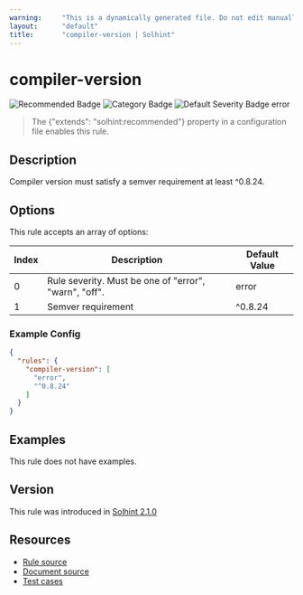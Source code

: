 ```yaml
---
warning:     "This is a dynamically generated file. Do not edit manually."
layout:      "default"
title:       "compiler-version | Solhint"
---
```


# compiler-version
![Recommended Badge](https://img.shields.io/badge/-Recommended-brightgreen)
![Category Badge](https://img.shields.io/badge/-Security%20Rules-informational)
![Default Severity Badge error](https://img.shields.io/badge/Default%20Severity-error-red)
> The {"extends": "solhint:recommended"} property in a configuration file enables this rule.


## Description
Compiler version must satisfy a semver requirement at least ^0.8.24.

## Options
This rule accepts an array of options:

| Index | Description                                           | Default Value |
| ----- | ----------------------------------------------------- | ------------- |
| 0     | Rule severity. Must be one of "error", "warn", "off". | error         |
| 1     | Semver requirement                                    | ^0.8.24       |


### Example Config
```json
{
  "rules": {
    "compiler-version": [
      "error",
      "^0.8.24"
    ]
  }
}
```


## Examples
This rule does not have examples.

## Version
This rule was introduced in [Solhint 2.1.0](https://github.com/protofire/solhint/blob/v2.1.0)

## Resources
- [Rule source](https://github.com/protofire/solhint/blob/master/lib/rules/security/compiler-version.js)
- [Document source](https://github.com/protofire/solhint/blob/master/docs/rules/security/compiler-version.md)
- [Test cases](https://github.com/protofire/solhint/blob/master/test/rules/security/compiler-version.js)
